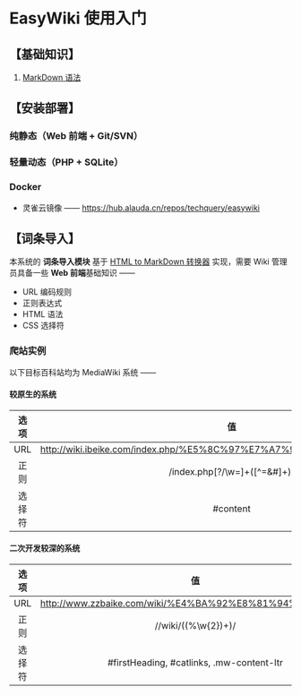 # EasyWiki 使用入门


## 【基础知识】

 1. [MarkDown 语法](markdown.md)


## 【安装部署】

### 纯静态（Web 前端 + Git/SVN）

### 轻量动态（PHP + SQLite）

### Docker

 - 灵雀云镜像 —— https://hub.alauda.cn/repos/techquery/easywiki


## 【词条导入】

本系统的 **词条导入模块** 基于 [HTML to MarkDown 转换器](http://git.oschina.net/Tech_Query/EasyLibs.php/blob/d6c8367533c016a5ea3d943754b5bf570acfa5c1/EasyLibs.php/#L778) 实现，需要 Wiki 管理员具备一些 **Web 前端**基础知识 ——
 - URL 编码规则
 - 正则表达式
 - HTML 语法
 - CSS 选择符

### 爬站实例

以下目标百科站均为 MediaWiki 系统 ——

#### 较原生的系统

| 选项   | 值                                                                    |
|:-----:|:---------------------------------------------------------------------:|
| URL   | http://wiki.ibeike.com/index.php/%E5%8C%97%E7%A7%91%E7%99%BE%E7%A7%91 |
| 正则   | /index.php[\?\/\w=]+([^=&\#]+)/                                       |
| 选择符 | #content                                                              |

#### 二次开发较深的系统

| 选项   | 值                                                      |
|:-----:|:-------------------------------------------------------:|
| URL   | http://www.zzbaike.com/wiki/%E4%BA%92%E8%81%94%E7%BD%91 |
| 正则   | /\/wiki\/((%\w{2})+)/                                   |
| 选择符 | #firstHeading, #catlinks, .mw-content-ltr               |